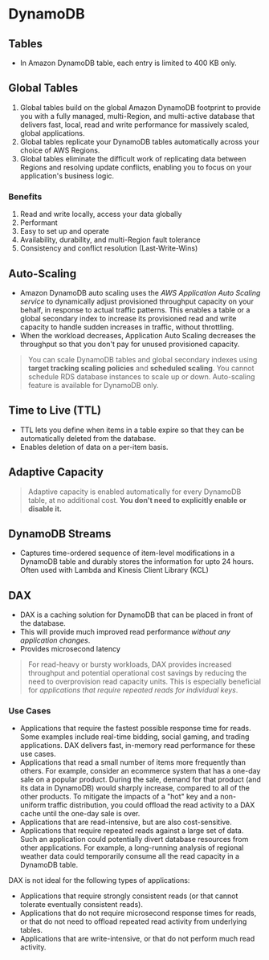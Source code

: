 # DynamoDB

## Tables

- In Amazon DynamoDB table, each entry is limited to 400 KB only.

## Global Tables

1. Global tables build on the global Amazon DynamoDB footprint to provide you with a fully managed, multi-Region, and multi-active database that delivers fast, local, read and write performance for massively scaled, global applications. 
2. Global tables replicate your DynamoDB tables automatically across your choice of AWS Regions.
3. Global tables eliminate the difficult work of replicating data between Regions and resolving update conflicts, enabling you to focus on your application's business logic.

### Benefits

1. Read and write locally, access your data globally
2. Performant
3. Easy to set up and operate
4. Availability, durability, and multi-Region fault tolerance
5. Consistency and conflict resolution (Last-Write-Wins)

## Auto-Scaling

- Amazon DynamoDB auto scaling uses the _AWS Application Auto Scaling service_ to dynamically adjust provisioned throughput capacity on your behalf, in response to actual traffic patterns. This enables a table or a global secondary index to increase its provisioned read and write capacity to handle sudden increases in traffic, without throttling.
- When the workload decreases, Application Auto Scaling decreases the throughput so that you don't pay for unused provisioned capacity.

> You can scale DynamoDB tables and global secondary indexes using **target tracking scaling policies** and **scheduled scaling**.
> You cannot schedule RDS database instances to scale up or down. Auto-scaling feature is available for DynamoDB only.

## Time to Live (TTL)

- TTL lets you define when items in a table expire so that they can be automatically deleted from the database.
- Enables deletion of data on a per-item basis.

## Adaptive Capacity

> Adaptive capacity is enabled automatically for every DynamoDB table, at no additional cost. **You don't need to explicitly enable or disable it.**

## DynamoDB Streams

- Captures time-ordered sequence of item-level modifications in a DynamoDB table and durably stores the information for upto 24 hours. Often used with Lambda and Kinesis Client Library (KCL)

## DAX

- DAX is a caching solution for DynamoDB that can be placed in front of the database.
- This will provide much improved read performance _without any application changes_.
- Provides microsecond latency

> For read-heavy or bursty workloads, DAX provides increased throughput and potential operational cost savings by reducing the need to overprovision read capacity units. This is especially beneficial for _applications that require repeated reads for individual keys_.

### Use Cases

- Applications that require the fastest possible response time for reads. Some examples include real-time bidding, social gaming, and trading applications. DAX delivers fast, in-memory read performance for these use cases.
- Applications that read a small number of items more frequently than others. For example, consider an ecommerce system that has a one-day sale on a popular product. During the sale, demand for that product (and its data in DynamoDB) would sharply increase, compared to all of the other products. To mitigate the impacts of a "hot" key and a non-uniform traffic distribution, you could offload the read activity to a DAX cache until the one-day sale is over.
- Applications that are read-intensive, but are also cost-sensitive.
- Applications that require repeated reads against a large set of data. Such an application could potentially divert database resources from other applications. For example, a long-running analysis of regional weather data could temporarily consume all the read capacity in a DynamoDB table. 

DAX is not ideal for the following types of applications:

- Applications that require strongly consistent reads (or that cannot tolerate eventually consistent reads).
- Applications that do not require microsecond response times for reads, or that do not need to offload repeated read activity from underlying tables.
- Applications that are write-intensive, or that do not perform much read activity.


